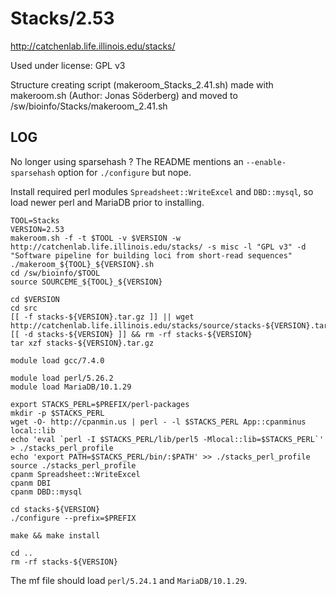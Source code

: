 Stacks/2.53
============

<http://catchenlab.life.illinois.edu/stacks/>

Used under license:
GPL v3

Structure creating script (makeroom_Stacks_2.41.sh) made with makeroom.sh (Author: Jonas Söderberg) and moved to /sw/bioinfo/Stacks/makeroom_2.41.sh


LOG
---

No longer using sparsehash ?  The README mentions an `--enable-sparsehash`
option for `./configure` but nope.

Install required perl modules `Spreadsheet::WriteExcel` and `DBD::mysql`, so
load newer perl and MariaDB prior to installing.


    TOOL=Stacks
    VERSION=2.53
    makeroom.sh -f -t $TOOL -v $VERSION -w http://catchenlab.life.illinois.edu/stacks/ -s misc -l "GPL v3" -d "Software pipeline for building loci from short-read sequences"
    ./makeroom_${TOOL}_${VERSION}.sh
    cd /sw/bioinfo/$TOOL
    source SOURCEME_${TOOL}_${VERSION}

    cd $VERSION
    cd src
    [[ -f stacks-${VERSION}.tar.gz ]] || wget http://catchenlab.life.illinois.edu/stacks/source/stacks-${VERSION}.tar.gz
    [[ -d stacks-${VERSION} ]] && rm -rf stacks-${VERSION}
    tar xzf stacks-${VERSION}.tar.gz

    module load gcc/7.4.0

    module load perl/5.26.2
    module load MariaDB/10.1.29

    export STACKS_PERL=$PREFIX/perl-packages
    mkdir -p $STACKS_PERL
    wget -O- http://cpanmin.us | perl - -l $STACKS_PERL App::cpanminus local::lib
    echo 'eval `perl -I $STACKS_PERL/lib/perl5 -Mlocal::lib=$STACKS_PERL`' > ./stacks_perl_profile 
    echo 'export PATH=$STACKS_PERL/bin/:$PATH' >> ./stacks_perl_profile 
    source ./stacks_perl_profile
    cpanm Spreadsheet::WriteExcel
    cpanm DBI
    cpanm DBD::mysql

    cd stacks-${VERSION}
    ./configure --prefix=$PREFIX

    make && make install

    cd ..
    rm -rf stacks-${VERSION}


The mf file should load `perl/5.24.1` and `MariaDB/10.1.29`.

